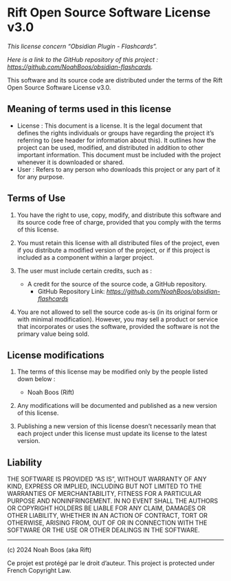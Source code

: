 # Rift Open Source Software License v3.0

*This license concern “Obsidian Plugin - Flashcards”.*

*Here is a link to the GitHub repository of this project : https://github.com/NoahBoos/obsidian-flashcards.*

This software and its source code are distributed under the terms of the Rift Open Source Software License v3.0.

## Meaning of terms used in this license

- License : This document is a license. It is the legal document that defines the rights individuals or groups have regarding the project it’s referring to (see header for information about this). It outlines how the project can be used, modified, and distributed in addition to other important information. This document must be included with the project whenever it is downloaded or shared.
- User : Refers to any person who downloads this project or any part of it for any purpose.

## Terms of Use

1. You have the right to use, copy, modify, and distribute this software and its source code free of charge, provided that you comply with the terms of this license.
2. You must retain this license with all distributed files of the project, even if you distribute a modified version of the project, or if this project is included as a component within a larger project.
3. The user must include certain credits, such as :
    - A credit for the source of the source code, a GitHub repository.
        - GitHub Repository Link: *https://github.com/NoahBoos/obsidian-flashcards*

4. You are not allowed to sell the source code as-is (in its original form or with minimal modification). However, you may sell a product or service that incorporates or uses the software, provided the software is not the primary value being sold.

## License modifications

1. The terms of this license may be modified only by the people listed down below :
    - Noah Boos (Rift)

2. Any modifications will be documented and published as a new version of this license.
3. Publishing a new version of this license doesn’t necessarily mean that each project under this license must update its license to the latest version.

## Liability

THE SOFTWARE IS PROVIDED “AS IS”, WITHOUT WARRANTY OF ANY KIND, EXPRESS OR IMPLIED, INCLUDING BUT NOT LIMITED TO THE WARRANTIES OF MERCHANTABILITY, FITNESS FOR A PARTICULAR PURPOSE AND NONINFRINGEMENT. IN NO EVENT SHALL THE AUTHORS OR COPYRIGHT HOLDERS BE LIABLE FOR ANY CLAIM, DAMAGES OR OTHER LIABILITY, WHETHER IN AN ACTION OF CONTRACT, TORT OR OTHERWISE, ARISING FROM, OUT OF OR IN CONNECTION WITH THE SOFTWARE OR THE USE OR OTHER DEALINGS IN THE SOFTWARE.

___

(c) 2024 Noah Boos (aka Rift)

Ce projet est protégé par le droit d’auteur. This project is protected under French Copyright Law.